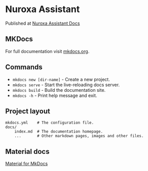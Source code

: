 # Nuroxa Assistant

Published at [Nuroxa Assistant Docs](https://azure-samples.github.io/contoso-sales-azure-openai-assistants-api/)

## MKDocs

For full documentation visit [mkdocs.org](https://www.mkdocs.org).

## Commands

- `mkdocs new [dir-name]` - Create a new project.
- `mkdocs serve` - Start the live-reloading docs server.
- `mkdocs build` - Build the documentation site.
- `mkdocs -h` - Print help message and exit.

## Project layout

    mkdocs.yml    # The configuration file.
    docs/
        index.md  # The documentation homepage.
        ...       # Other markdown pages, images and other files.

## Material docs

[Material for MkDocs](https://squidfunk.github.io/mkdocs-material/)
